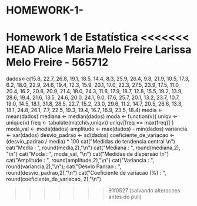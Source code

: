 # HOMEWORK-1-
Homework 1 de Estatística 
<<<<<<< HEAD
Alice Maria Melo Freire 
Larissa Melo Freire - 565712
=======
dados<-c(15.8, 22.7, 26.8, 19.1, 18.5, 14.4, 8.3, 25.9, 26.4, 9.8, 21.9, 10.5, 17.3, 6.2, 18.0, 22.9, 24.6, 19.4, 12.3, 15.9, 20.1, 17.0, 22.3, 27.5, 23.9, 17.5, 11.0, 20.4, 16.2, 20.8, 20.9, 21.4, 18.0, 24.3, 11.8, 17.9, 18.7, 12.8, 15.5, 19.2, 13.9, 28.6, 19.4, 21.6, 13.5, 24.6, 20.0, 24.1, 9.0, 17.6, 25.7, 20.1, 13.2, 23.7, 10.7, 19.0, 14.5, 18.1, 31.8, 28.5, 22.7, 15.2, 23.0, 29.6, 11.2, 14.7, 20.5, 26.6, 13.3, 18.1, 24.8, 26.1, 7.7, 22.5, 19.3, 19.4, 16.7, 16.9, 23.5, 18.4)
media <- mean(dados)
mediana <- median(dados)
moda <- function(v){
  uniqv <- unique(v)
  freq <- tabulate(match(v,uniqv))
  uniqv[freq == max(freq)]
}
moda_val <- moda(dados)
amplitude <- max(dados) - min(dados)
variancia <- var(dados)
desvio_padrao <- sd(dados)
coeficiente_de_variacao <- (desvio_padrao / media) * 100
cat("Medidas de tendencia central \n")
cat("Media : ", round(media,2),"\n")
cat("Mediana : ", round(mediana,2), "\n")
cat("Moda : ", moda_val, "\n")
cat("Medidas de dispersão \n")
cat("Amplitude : ", round(amplitude,2),"\n")
cat("Variancia : ", round(variancia,2),"\n");
cat("Desvio Padrao : ", round(desvio_padrao,2),"\n")
cat("Coeficiente de variacao (%) : ", round(coeficiente_de_variacao, 2),"\n")
>>>>>>> 91f0527 (salvando alteracoes antes do pull)

